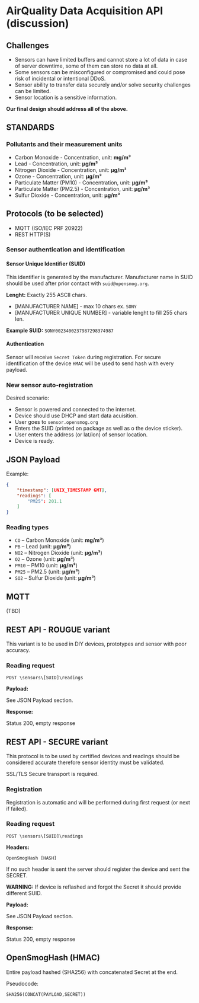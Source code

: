# AirQuality Data Acquisition API (discussion)

## Challenges

- Sensors can have limited buffers and cannot store a lot of data in case of server downtime, some of them can store no data at all.
- Some sensors can be misconfigured or compromised and could pose risk of incidental or intentional DDoS.
- Sensor ability to transfer data securely and/or solve security challenges can be limited.
- Sensor location is a sensitive information.

**Our final design should address all of the above.**

## STANDARDS

### Pollutants and their measurement units

- Carbon Monoxide - Concentration, unit: **mg/m³**
- Lead - Concentration, unit: **µg/m³**
- Nitrogen Dioxide - Concentration, unit: **µg/m³**
- Ozone - Concentration, unit: **µg/m³**
- Particulate Matter (PM10) - Concentration, unit: **µg/m³**
- Particulate Matter (PM2.5) - Concentration, unit: **µg/m³**
- Sulfur Dioxide - Concentration, unit: **µg/m³**

## Protocols (to be selected)

- MQTT (ISO/IEC PRF 20922)
- REST HTTP(S)

### Sensor authentication and identification

#### Sensor Unique Identifier (SUID)

This identifier is generated by the manufacturer.
Manufacturer name in SUID should be used after prior contact with `suid@opensmog.org`.

**Lenght:** Exactly 255 ASCII chars.

- [MANUFACTURER NAME] - max 10 chars ex. `SONY`
- [MANUFACTURER UNIQUE NUMBER] - variable lenght to fill 255 chars len.

**Example SUID:** `SONY0023400237987298374987`

#### Authentication

Sensor will receive `Secret Token` during registration.
For secure identification of the device `HMAC` will be used to send hash with every payload.

### New sensor auto-registration

Desired scenario:

- Sensor is powered and connected to the internet.
- Device should use DHCP and start data acuisition.
- User goes to `sensor.opensmog.org`
- Enters the SUID (printed on package as well as o the device sticker). 
- User enters the address (or lat/lon) of sensor location.
- Device is ready.

## JSON Payload

Example:

```json
{
	"timestamp": [UNIX_TIMESTAMP GMT],
	"readings": [
		"PM25": 201.1
	]
}

```

### Reading types

- `CO` – Carbon Monoxide (unit: **mg/m³**)
- `PB` – Lead (unit: **µg/m³**)
- `NO2` – Nitrogen Dioxide (unit: **µg/m³**)
- `O2` – Ozone (unit: **µg/m³**)
- `PM10` – PM10 (unit: **µg/m³**)
- `PM25` – PM2.5 (unit: **µg/m³**)
- `SO2` – Sulfur Dioxide (unit: **µg/m³**)


## MQTT

(TBD)

## REST API - ROUGUE variant

This variant is to be used in DIY devices, prototypes and sensor with poor accuracy.

### Reading request

`POST \sensors\[SUID]\readings`

**Payload:**

See JSON Payload section.

**Response:**

Status 200, empty response

## REST API - SECURE variant

This protocol is to be used by certified devices and readings should be considered accurate therefore sensor identity must be validated.

SSL/TLS Secure transport is required.

### Registration 

Registration is automatic and will be performed during first request (or next if failed).

### Reading request

`POST \sensors\[SUID]\readings`

**Headers:**

`OpenSmogHash [HASH]`

If no such header is sent the server should register the device and sent the SECRET. 

**WARNING:** If device is reflashed and forgot the Secret it should provide different SUID.

**Payload:**

See JSON Payload section.

**Response:**

Status 200, empty response

## OpenSmogHash (HMAC)

Entire payload hashed (SHA256) with concatenated Secret at the end.

Pseudocode: 

```
SHA256(CONCAT(PAYLOAD,SECRET))
```
